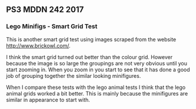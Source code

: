 ## PS3 MDDN 242 2017

### Lego Minifigs - Smart Grid Test

This is another smart grid test using images scraped from the website http://www.brickowl.com/.

I think the smart grid turned out better than the colour grid.  However because the image is so large the groupings are not very obvious until you start zooming in.  When you zoom in you start to see that it has done a good job of grouping together the similar looking minifigures.

When I compare these tests with the lego animal tests I think that the lego animal grids worked a bit better. This is mainly because the minifigures are similar in appearance to start with.
